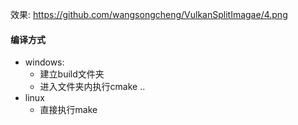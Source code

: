 效果:
https://github.com/wangsongcheng/VulkanSplitImagae/4.png
#### 编译方式
* windows:
  * 建立build文件夹
  * 进入文件夹内执行cmake ..
* linux
  * 直接执行make
